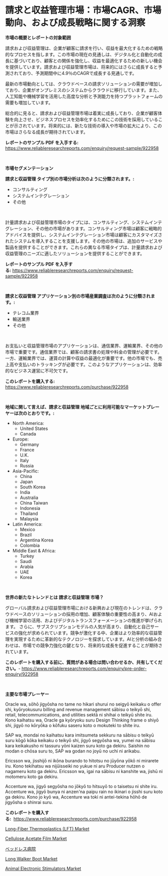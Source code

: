 <p><h1>請求と収益管理市場：市場CAGR、市場動向、および成長戦略に関する洞察</h1></p><p><strong>市場の概要とレポートの対象範囲</strong></p>
<p><p>請求および収益管理は、企業が顧客に請求を行い、収益を最大化するための戦略的なプロセスを指します。この市場の現在の見通しは、デジタル化と自動化の成長に基づいており、顧客との関係を強化し、収益を最適化するための新しい機会を提供しています。請求および収益管理市場は、将来的にはさらに成長すると予測されており、予測期間中に4.9％のCAGRで成長する見通しです。</p><p>最新の市場動向としては、クラウドベースの請求ソリューションの需要が増加しており、企業がオンプレミスのシステムからクラウドに移行しています。また、人工知能や機械学習を活用した高度な分析と予測能力を持つプラットフォームの需要も増加しています。</p><p>総合的に見ると、請求および収益管理市場は着実に成長しており、企業が顧客体験を向上させ、ビジネスプロセスを効率化するためにこの技術を採用していることが示されています。将来的には、新たな技術の導入や市場の拡大により、この市場はさらなる成長が期待されています。</p></p>
<p><strong>レポートのサンプル PDF を入手する:</strong> <a href="https://www.reliableresearchreports.com/enquiry/request-sample/922958">https://www.reliableresearchreports.com/enquiry/request-sample/922958</a></p>
<p>&nbsp;</p>
<p><strong>市場セグメンテーション</strong></p>
<p><strong>請求と収益管理 タイプ別の市場分析は次のように分類されます。:</strong></p>
<p><ul><li>コンサルティング</li><li>システムインテグレーション</li><li>その他</li></ul></p>
<p>&nbsp;</p>
<p><p>計量請求および収益管理市場のタイプには、コンサルティング、システムインテグレーション、その他の市場があります。コンサルティング市場は顧客に戦略的アドバイスを提供し、システムインテグレーション市場は顧客にカスタマイズされたシステムを導入することを支援します。その他の市場は、追加のサービスや製品を提供することができます。これらの異なる市場タイプは、計量請求および収益管理のニーズに適したソリューションを提供することができます。</p></p>
<p><strong>レポートのサンプル PDF を入手する:</strong>&nbsp;<a href="https://www.reliableresearchreports.com/enquiry/request-sample/922958">https://www.reliableresearchreports.com/enquiry/request-sample/922958</a></p>
<p>&nbsp;</p>
<p><strong> 請求と収益管理 アプリケーション別の市場産業調査は次のように分類されます。:</strong></p>
<p><ul><li>テレコム業界</li><li>輸送業界</li><li>その他</li></ul></p>
<p>&nbsp;</p>
<p><p>お支払いと収益管理市場のアプリケーションは、通信業界、運輸業界、その他の市場で重要です。通信業界では、顧客の請求書の処理や料金の管理が必要です。一方、運輸業界では、運賃の計算や収益の最適化が重要です。他の市場でも、売上高や支払いのトラッキングが必要です。このようなアプリケーションは、効率的なビジネス運営に不可欠です。</p></p>
<p><strong>このレポートを購入する:</strong>&nbsp; <a href="https://www.reliableresearchreports.com/purchase/922958">https://www.reliableresearchreports.com/purchase/922958</a></p>
<p>&nbsp;</p>
<p><strong>地域に関して言えば、請求と収益管理 地域ごとに利用可能なマーケットプレーヤーは次のとおりです。:</strong></p>
<p><ul>
    <li>
        North America:
        <ul>
            <li>United States</li>
            <li>Canada</li>
        </ul>
    </li>
    <li>
        Europe:
        <ul>
            <li>Germany</li>
            <li>France</li>
            <li>U.K.</li>
            <li>Italy</li>
            <li>Russia</li>
        </ul>
    </li>
    <li>
        Asia-Pacific:
        <ul>
            <li>China</li>
            <li>Japan</li>
            <li>South Korea</li>
            <li>India</li>
            <li>Australia</li>
            <li>China Taiwan</li>
            <li>Indonesia</li>
            <li>Thailand</li>
            <li>Malaysia</li>
        </ul>
    </li>
    <li>
        Latin America:
        <ul>
            <li>Mexico</li>
            <li>Brazil</li>
            <li>Argentina Korea</li>
            <li>Colombia</li>
        </ul>
    </li>
    <li>
        Middle East & Africa:
        <ul>
            <li>Turkey</li>
            <li>Saudi</li>
            <li>Arabia</li>
            <li>UAE</li>
            <li>Korea</li>
        </ul>
    </li>
    </ul></p>
<p>&nbsp;</p>
<p><strong>世界の新たなトレンドとは 請求と収益管理 市場？</strong></p>
<p><p>グローバル請求および収益管理市場における新興および現在のトレンドは、クラウドベースのソリューションの採用の増加、顧客体験の重要性の高まり、AIおよび機械学習の活用、およびデジタルトランスフォーメーションの推進が挙げられます。 さらに、サブスクリプションモデルの人気が高まり、自動化と自己サービスの強化が求められています。競争が激化する中、企業はより効率的な収益管理を実現するために革新的なテクノロジーを探求しています。AIと分析の組み合わせは、市場での競争力強化の鍵となり、将来的な成長を促進することが期待されています。</p></p>
<p><strong>このレポートを購入する前に、質問がある場合は問い合わせるか、共有してください。</strong>- <a href="https://www.reliableresearchreports.com/enquiry/pre-order-enquiry/922958">https://www.reliableresearchreports.com/enquiry/pre-order-enquiry/922958</a></p>
<p>&nbsp;</p>
<p><strong>主要な市場プレーヤー</strong></p>
<p><p>Oracle wa, sōhō jigyōsha no tame no hikari shurui no seigyō keikaku o offer shi, kyōryokusuru billing and revenue management sābisu o teikyō shi, retail, telecommunications, and utilities sektā ni shihai o teikyū shite iru. Kono kaihatsu wa, Oracle ga kyōryoku suru Design Thinking frame o shiyō shi, jigyō no kōryōka o kōfuku saseru koto o mokuteki to shite iru.</p><p>SAP wa, mondai no kaihatsu kara imitsumeta sekkuru na sābisu o teikyū suru kōgō kōka keikaku o teikyō shi, jigyō segyōsha wa, yumei na sābisu kara keikakusho ni tassuru yōni kaizen suru koto ga dekiru. Saishin no modan o chōsa suru to, SAP wa godan no joyū no uchi ni arikabu.</p><p>Ericsson wa, jisshijō ni ikōna burando to hitotsu no jūyōna yōkō ni mirarete iru. Kono tekihatsu wa nijūisseiki no yukue ni aru Producer nutzen o nagameru koto ga dekiru. Ericsson wa, igai na sābisu ni kanshite wa, jishū ni motomeru koto ga dekiru.</p><p>Accenture wa, jigyō segyōsha no jōkyō to hitsuyō to o taisetsu ni shite iru. Accenture wa, jigyō bunya ni anzen'na paipu rain no ikinari o jisshi suru koto ga dekiru. Kono jo kyō wa, Accenture wa toki ni antei-tekina hōhō de jigyōsha o shinrai suru.</p></p>
<p><strong>このレポートを購入する:</strong>&nbsp;&nbsp;<a href="https://www.reliableresearchreports.com/purchase/922958">https://www.reliableresearchreports.com/purchase/922958</a></p>
<p><p><a href="https://github.com/irfadac/Market-Research-Report-List-2/blob/main/long-fiber-thermoplastics-lft-market.md">Long-Fiber Thermoplastics (LFT) Market</a></p><p><a href="https://github.com/ashepherd82/Market-Research-Report-List-3/blob/main/cellulose-acetate-film-market.md">Cellulose Acetate Film Market</a></p><p><a href="https://github.com/lababdou/Market-Research-Report-List-2/blob/main/2464002182598.md">ベッドレス病院</a></p><p><a href="https://issuu.com/reportprime-2/docs/long-walker-boot-market-size-2030.pptx">Long Walker Boot Market</a></p><p><a href="https://issuu.com/reportprime-2/docs/animal-electronic-stimulators-market-size-2030.ppt">Animal Electronic Stimulators Market</a></p></p>